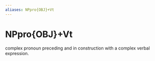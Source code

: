 ```yaml
---
aliases: NPpro{OBJ}+Vt
---
```

# NPpro{OBJ}+Vt

complex pronoun preceding and in construction with a complex verbal expression.
